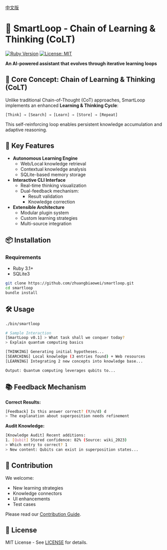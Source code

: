 [中文版](README_zh.md)

# 🧠 SmartLoop - Chain of Learning & Thinking (CoLT)

[![Ruby Version](https://img.shields.io/badge/Ruby-3.1%2B-red)](https://www.ruby-lang.org)
[![License: MIT](https://img.shields.io/badge/License-MIT-blue.svg)](LICENSE)

**An AI-powered assistant that evolves through iterative learning loops**

## 🌟 Core Concept: Chain of Learning & Thinking (CoLT)

Unlike traditional Chain-of-Thought (CoT) approaches, SmartLoop implements an enhanced **Learning & Thinking Cycle**:

```
[Think] → [Search] → [Learn] → [Store] → [Repeat]
```

This self-reinforcing loop enables persistent knowledge accumulation and adaptive reasoning.

## 🚀 Key Features

- **Autonomous Learning Engine**
  - Web/Local knowledge retrieval
  - Contextual knowledge analysis
  - SQLite-based memory storage
- **Interactive CLI Interface**
  - Real-time thinking visualization
  - Dual-feedback mechanism:
    - Result validation
    - Knowledge correction
- **Extensible Architecture**
  - Modular plugin system
  - Custom learning strategies
  - Multi-source integration

## 📦 Installation

### Requirements
- Ruby 3.1+
- SQLite3

```bash
git clone https://github.com/zhuangbiaowei/smartloop.git
cd smartloop
bundle install
```

## 🛠️ Usage

```bash
./bin/smartloop

# Sample Interaction
[SmartLoop v0.1] > What task shall we conquer today?
> Explain quantum computing basics

[THINKING] Generating initial hypotheses...
[SEARCHING] Local knowledge (3 entries found) + Web resources
[LEARNING] Integrating 2 new concepts into knowledge base...

Output: Quantum computing leverages qubits to...
```

## 📚 Feedback Mechanism

**Correct Results:**
```bash
[Feedback] Is this answer correct? (Y/n/d) d
> The explanation about superposition needs refinement
```

**Audit Knowledge:**
```bash
[Knowledge Audit] Recent additions:
1. [Qubit] Stored confidence: 82% (Source: wiki_2023)
> Which entry to correct? 1
> New content: Qubits can exist in superposition states...
```

## 🤝 Contribution

We welcome:
- New learning strategies
- Knowledge connectors
- UI enhancements
- Test cases

Please read our [Contribution Guide](CONTRIBUTING.md).

## 📄 License

MIT License - See [LICENSE](LICENSE) for details.